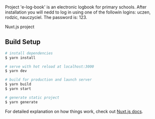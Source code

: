 
Project 'e-log-book' is an electronic logbook for primary schools. 
After installation you will nedd to log in using one of the followin logins:
  uczen,
  rodzic,
  nauczyciel.
The password is: 123.


Nuxt.js project

## Build Setup

``` bash
# install dependencies
$ yarn install

# serve with hot reload at localhost:3000
$ yarn dev

# build for production and launch server
$ yarn build
$ yarn start

# generate static project
$ yarn generate
```

For detailed explanation on how things work, check out [Nuxt.js docs](https://nuxtjs.org).
